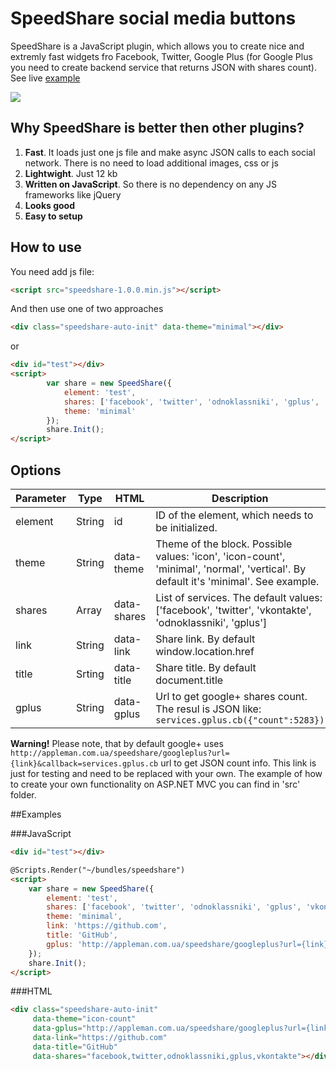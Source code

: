 SpeedShare social media buttons
==========

SpeedShare is a JavaScript plugin, which allows you to create nice and extremly fast widgets fro Facebook, Twitter, Google Plus (for Google Plus you need to create backend service that returns JSON with shares count). See live <a href="http://yablokov-alex.github.io/SpeedShare/" targer="_blank">example</a>

<img src="https://raw.github.com/yablokov-alex/speedshare/master/images/social.jpg" />

## Why SpeedShare is better then other plugins?

1. **Fast**. It loads just one js file and make async JSON calls to each social network. There is no need to load additional images, css or js
2. **Lightwight**. Just 12 kb
3. **Written on JavaScript**. So there is no dependency on any JS frameworks like jQuery
4. **Looks good**
5. **Easy to setup**

## How to use

You need add js file:

```html
<script src="speedshare-1.0.0.min.js"></script>
```

And then use one of two approaches


```html
<div class="speedshare-auto-init" data-theme="minimal"></div>
```

or
```html
<div id="test"></div>
<script>
        var share = new SpeedShare({
            element: 'test',
            shares: ['facebook', 'twitter', 'odnoklassniki', 'gplus', 'vkontakte'],
            theme: 'minimal'
        });
        share.Init();
</script>
```
## Options

Parameter | Type | HTML | Description
--- | --- | --- | ---
element | String | id | ID of the element, which needs to be initialized.
theme | String | data-theme | Theme of the block. Possible values: 'icon', 'icon-count', 'minimal', 'normal', 'vertical'. By default it's 'minimal'. See example.
shares | Array | data-shares | List of services. The default values: ['facebook', 'twitter', 'vkontakte', 'odnoklassniki', 'gplus']
link | String | data-link | Share link. By default window.location.href
title | Srting | data-title | Share title. By default document.title
gplus | String | data-gplus | Url to get google+ shares count. The resul is JSON like: `services.gplus.cb({"count":5283})`

**Warning!** Please note, that by default google+ uses `http://appleman.com.ua/speedshare/googleplus?url={link}&callback=services.gplus.cb` url to get JSON count info. This link is just for testing and need to be replaced with your own. The example of how to create your own functionality on ASP.NET MVC you can find in 'src' folder.

##Examples

###JavaScript

```html
<div id="test"></div>

@Scripts.Render("~/bundles/speedshare")
<script>
    var share = new SpeedShare({
        element: 'test',
        shares: ['facebook', 'twitter', 'odnoklassniki', 'gplus', 'vkontakte'],
        theme: 'minimal',
        link: 'https://github.com',
        title: 'GitHub',
        gplus: 'http://appleman.com.ua/speedshare/googleplus?url={link}&callback=services.gplus.cb'
    });
    share.Init();
</script>
```

###HTML

```html
<div class="speedshare-auto-init"
     data-theme="icon-count"
     data-gplus="http://appleman.com.ua/speedshare/googleplus?url={link}&callback=services.gplus.cb"
     data-link="https://github.com"
     data-title="GitHub"
     data-shares="facebook,twitter,odnoklassniki,gplus,vkontakte"></div>
```